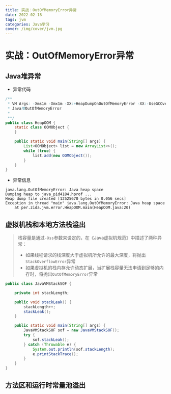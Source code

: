 ```yaml
---
title: 实战：OutOfMemoryError异常
date: 2022-02-18
tags: jvm
categories: Java学习
cover: /img/cover/jvm.jpg
---
```


# 实战：OutOfMemoryError异常

## Java堆异常

- 异常代码

```java
/**
 * VM Args: -Xms1m -Xmx1m -XX:+HeapDumpOnOutOfMemoryError -XX:-UseGCOverheadLimit
 * Java堆OutOfMemoryError
 *
 **/
public class HeapOOM {
    static class OOMObject {
    }

    public static void main(String[] args) {
        List<OOMObject> list = new ArrayList<>();
        while (true) {
            list.add(new OOMObject());
        }
    }
}
```

- 异常信息

```shell
java.lang.OutOfMemoryError: Java heap space
Dumping heap to java_pid4184.hprof ...
Heap dump file created [12525670 bytes in 0.056 secs]
Exception in thread "main" java.lang.OutOfMemoryError: Java heap space
	at per.zida.jvm.error.HeapOOM.main(HeapOOM.java:20)
```

## 虚拟机栈和本地方法栈溢出

> 栈容量是通过`-Xss`参数来设定的，在《Java虚拟机规范》中描述了两种异常：
>
> - 如果线程请求的栈深度大于虚拟机所允许的最大深度，将抛出`StackOverflowError`异常
> - 如果虚拟机的栈内存允许动态扩展，当扩展栈容量无法申请到足够的内存时，将抛出`OutOfMemoryError`异常

```java
public class JavaVMStackSOF {

    private int stackLength;

    public void stackLeak() {
        stackLength++;
        stackLeak();
    }

    public static void main(String[] args) {
        JavaVMStackSOF sof = new JavaVMStackSOF();
        try {
            sof.stackLeak();
        } catch (Throwable e) {
            System.out.println(sof.stackLength);
            e.printStackTrace();
        }
    }
}
```

## 方法区和运行时常量池溢出

